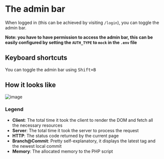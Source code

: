 # The admin bar
When logged in (this can be achieved by visiting `/login`), you can toggle the admin bar.

**Note: you have to have permission to access the admin bar, this can be easily configured by setting the `AUTH_TYPE` to `mock` in the `.env` file**

## Keyboard shortcuts
You can toggle the admin bar using <kbd>Shift+B</kbd>

## How it looks like
![image](https://user-images.githubusercontent.com/29888641/116861657-c1215a80-ac03-11eb-8f69-55b2120f45c8.png)

### Legend
- **Client**: The total time it took the client to render the DOM and fetch all the necessary resources
- **Server**: The total time it took the server to process the request
- **HTTP**: The status code returned by the current page
- **Branch@Commit**: Pretty self-explanatory, it displays the latest tag and the newest local commit
- **Memory**: The allocated memory to the PHP script